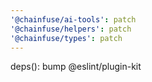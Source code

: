 ```yaml
---
'@chainfuse/ai-tools': patch
'@chainfuse/helpers': patch
'@chainfuse/types': patch
---
```


deps(): bump @eslint/plugin-kit
